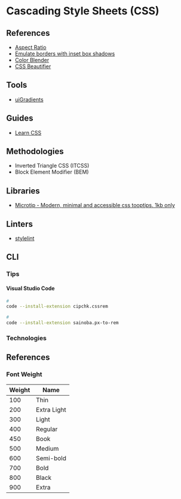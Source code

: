 # Cascading Style Sheets (CSS)

<!--
https://develoger.com/how-to-obfuscate-css-class-names-with-react-and-webpack-20e2b5c49cda
https://linkedin.com/learning/advanced-css-media-queries/media-queries-aren-t-just-screen-size-queries
-->

## References

- [Aspect Ratio](https://w3schools.com/howto/howto_css_aspect_ratio.asp)
- [Emulate borders with inset box shadows](https://makandracards.com/makandra/12019-css-emulate-borders-with-inset-box-shadows)
- [Color Blender](https://meyerweb.com/eric/tools/color-blend/#:::hex)
- [CSS Beautifier](https://freeformatter.com/css-beautifier.html)

## Tools

- [uiGradients](https://uigradients.com/)

<!-- https://bennettfeely.com/clippy/ -->

## Guides

- [Learn CSS](https://web.dev/learn/css/)

## Methodologies

- Inverted Triangle CSS (ITCSS)
- Block Element Modifier (BEM)

## Libraries

- [Microtip - Modern, minimal and accessible css tooptips. 1kb only](https://microtip.now.sh/)

## Linters

- [stylelint](/stylelint.md)

## CLI

### Tips

#### Visual Studio Code

```sh
#
code --install-extension cipchk.cssrem

#
code --install-extension sainoba.px-to-rem
```

### Technologies

<!-- #### CSS Flexible Box Layout

TODO -->

<!-- #### CSS Grid

TODO -->

<!--
https://www.treinaweb.com.br/blog/flexbox-ou-css-grid/
https://imasters.com.br/css/adeus-flexbox-bem-vindo-css-grid-layout

-->

## References

### Font Weight

| Weight | Name        |
| ------ | ----------- |
| 100    | Thin        |
| 200    | Extra Light |
| 300    | Light       |
| 400    | Regular     |
| 450    | Book        |
| 500    | Medium      |
| 600    | Semi-bold   |
| 700    | Bold        |
| 800    | Black       |
| 900    | Extra       |
